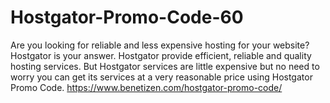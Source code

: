 # Hostgator-Promo-Code-60
Are you looking for reliable and less expensive hosting for your website?  Hostgator is your answer. Hostgator provide efficient, reliable and quality hosting services. But Hostgator services are little expensive but no need to worry you can get its services at a very reasonable price using Hostgator Promo Code. https://www.benetizen.com/hostgator-promo-code/
